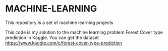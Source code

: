 # MACHINE-LEARNING
This repository is a set of machine learning projects 

This code is my solution to the machine learning problem Forest Cover type prediction in Kaggle. You can get the dataset https://www.kaggle.com/c/forest-cover-type-prediction
